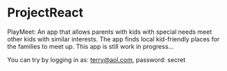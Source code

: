 # ProjectReact

PlayMeet: An app that allows parents with kids with special needs meet other kids with similar interests. The app finds local kid-friendly places for the families to meet up. This app is still work in progress...

You can try by logging in as: terry@aol.com, password: secret
